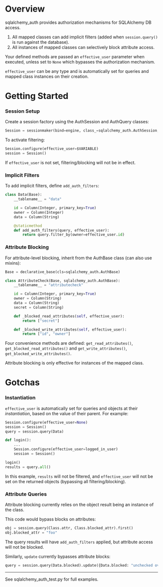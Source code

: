 # Overview

sqlalchemy_auth provides authorization mechanisms for SQLAlchemy DB access.

1. All mapped classes can add implicit filters (added when `session.query()`
 is run against the database).
2. All instances of mapped classes can selectively block attribute access.

Your defined methods are passed an `effective_user` parameter when
executed, unless set to `None` which bypasses the authorization mechanism.

`effective_user` can be any type and is automatically set for queries and
mapped class instances on their creation.

# Getting Started

### Session Setup

Create a session factory using the AuthSession and AuthQuery classes:

```python
Session = sessionmaker(bind=engine, class_=sqlalchemy_auth.AuthSession, query_cls=sqlalchemy_auth.AuthQuery)
```

To activate filtering:

```python
Session.configure(effective_user=$VARIABLE)
session = Session()
```

If `effective_user` is not set, filtering/blocking will not be in effect.

### Implicit Filters

To add implicit filters, define `add_auth_filters`:

```python
class Data(Base):
    __tablename__ = "data"

    id = Column(Integer, primary_key=True)
    owner = Column(Integer)
    data = Column(String)

    @staticmethod
    def add_auth_filters(query, effective_user):
        return query.filter_by(owner=effective_user.id)
```

### Attribute Blocking

For attribute-level blocking, inherit from the AuthBase class (can also use mixins):

```python
Base = declarative_base(cls=sqlalchemy_auth.AuthBase)

class AttributeCheck(Base, sqlalchemy_auth.AuthBase):
    __tablename__ = "attributecheck"

    id = Column(Integer, primary_key=True)
    owner = Column(String)
    data = Column(String)
    secret = Column(String)

    def _blocked_read_attributes(self, effective_user):
        return ["secret"]

    def _blocked_write_attributes(self, effective_user):
        return ["id", "owner"]
```

Four convenience methods are defined:
`get_read_attributes()`, `get_blocked_read_attributes()` and
`get_write_attributes()`, `get_blocked_write_attributes()`.

Attribute blocking is only effective for instances of the mapped class.

# Gotchas

### Instantiation

`effective_user` is automatically set for queries and objects at their _instantiation_,
based on the value of their parent. For example:

```python
Session.configure(effective_user=None)
session = Session()
query = session.query(Data)

def login():
    ...
    Session.configure(effective_user=logged_in_user)
    session = Session()

login()
results = query.all()
```

In this example, `results` will not be filtered, and `effective_user` will not be set
on the returned objects (bypassing all filtering/blocking).

### Attribute Queries

Attribute blocking currently relies on the object result being an instance of the class.

This code would bypass blocks on attributes:

```python
obj = session.query(Class.attr, Class.blocked_attr).first()
obj.blocked_attr = "foo"
```

The query results will have `add_auth_filters` applied, but attribute access will not
be blocked.

Similarly, `update` currently bypasses attribute blocks:

```python
query = session.query(Data.blocked).update({Data.blocked: "unchecked overwrite"})
```

--------------------------

See sqlalchemy_auth_test.py for full examples.
